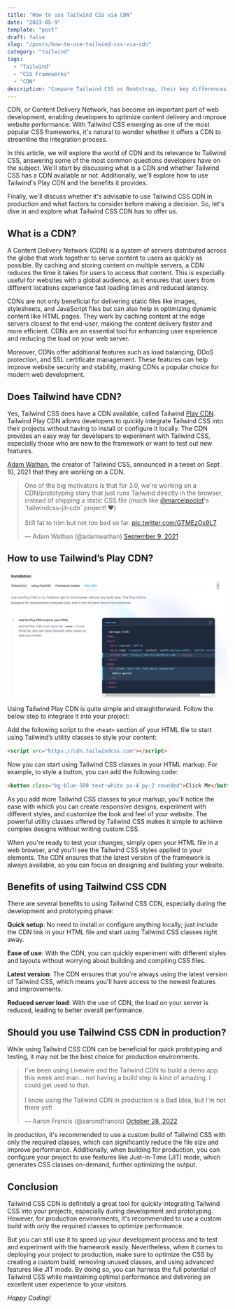 ```yaml
---
title: "How to use Tailwind CSS via CDN"
date: "2023-05-9"
template: "post"
draft: false
slug: "/posts/how-to-use-tailwind-css-via-cdn"
category: "tailwind"
tags:
  - "Tailwind"
  - "CSS Frameworks"
  - "CDN"
description: "Compare Tailwind CSS vs Bootstrap, their key differences, advantages, and disadvantages, to choose the right framework for your project."
---
```


CDN, or Content Delivery Network, has become an important part of web development, enabling developers to optimize content delivery and improve website performance. With Tailwind CSS emerging as one of the most popular CSS frameworks, it's natural to wonder whether it offers a CDN to streamline the integration process.

In this article, we will explore the world of CDN and its relevance to Tailwind CSS, answering some of the most common questions developers have on the subject. We'll start by discussing what is a CDN and whether Tailwind CSS has a CDN available or not. Additionally, we'll explore how to use Tailwind's Play CDN and the benefits it provides.

Finally, we'll discuss whether it's advisable to use Tailwind CSS CDN in production and what factors to consider before making a decision. So, let's dive in and explore what Tailwind CSS CDN has to offer us.

## What is a CDN?

A Content Delivery Network (CDN) is a system of servers distributed across the globe that work together to serve content to users as quickly as possible. By caching and storing content on multiple servers, a CDN reduces the time it takes for users to access that content. This is especially useful for websites with a global audience, as it ensures that users from different locations experience fast loading times and reduced latency.

CDNs are not only beneficial for delivering static files like images, stylesheets, and JavaScript files but can also help in optimizing dynamic content like HTML pages. They work by caching content at the edge servers closest to the end-user, making the content delivery faster and more efficient. CDNs are an essential tool for enhancing user experience and reducing the load on your web server.

Moreover, CDNs offer additional features such as load balancing, DDoS protection, and SSL certificate management. These features can help improve website security and stability, making CDNs a popular choice for modern web development.

## Does Tailwind have CDN?

Yes, Tailwind CSS does have a CDN available, called Tailwind [Play CDN](https://tailwindcss.com/docs/installation/play-cdn). Tailwind Play CDN allows developers to quickly integrate Tailwind CSS into their projects without having to install or configure it locally. The CDN provides an easy way for developers to experiment with Tailwind CSS, especially those who are new to the framework or want to test out new features.

[Adam Wathan](https://twitter.com/adamwathan), the creator of Tailwind CSS, announced in a tweet on Sept 10, 2021 that they are working on a CDN.

<blockquote class="twitter-tweet" data-conversation="none"><p lang="en" dir="ltr">One of the big motivators is that for 3.0, we&#39;re working on a CDN/prototyping story that just runs Tailwind directly in the browser, instead of shipping a static CSS file (much like <a href="https://twitter.com/marcelpociot?ref_src=twsrc%5Etfw">@marcelpociot</a>&#39;s `tailwindcss-jit-cdn` project! ❤️)<br><br>Still fat to trim but not too bad so far. <a href="https://t.co/GTMEzOs9L7">pic.twitter.com/GTMEzOs9L7</a></p>&mdash; Adam Wathan (@adamwathan) <a href="https://twitter.com/adamwathan/status/1436074764217593859?ref_src=twsrc%5Etfw">September 9, 2021</a></blockquote> <script async src="https://platform.twitter.com/widgets.js" charset="utf-8"></script>

## How to use Tailwind’s Play CDN?

![Screenshot from Tailwind with step to use Tailwind CSS Play CDN](./images/tailwindcdn.png)

Using Tailwind Play CDN is quite simple and straightforward. Follow the below step to integrate it into your project:

Add the following script to the `<head>` section of your HTML file to start using Tailwind’s utility classes to style your content:

```html
<script src="https://cdn.tailwindcss.com"></script>
```

Now you can start using Tailwind CSS classes in your HTML markup. For example, to style a button, you can add the following code:

```html
<button class="bg-blue-500 text-white px-4 py-2 rounded">Click Me</button>
```

As you add more Tailwind CSS classes to your markup, you'll notice the ease with which you can create responsive designs, experiment with different styles, and customize the look and feel of your website. The powerful utility classes offered by Tailwind CSS makes it simple to achieve complex designs without writing custom CSS.

When you're ready to test your changes, simply open your HTML file in a web browser, and you'll see the Tailwind CSS styles applied to your elements. The CDN ensures that the latest version of the framework is always available, so you can focus on designing and building your website.

## Benefits of using Tailwind CSS CDN

There are several benefits to using Tailwind CSS CDN, especially during the development and prototyping phase:

**Quick setup**: No need to install or configure anything locally; just include the CDN link in your HTML file and start using Tailwind CSS classes right away.

**Ease of use**: With the CDN, you can quickly experiment with different styles and layouts without worrying about building and compiling CSS files.

**Latest version**: The CDN ensures that you're always using the latest version of Tailwind CSS, which means you'll have access to the newest features and improvements.

**Reduced server load**: With the use of CDN, the load on your server is reduced, leading to better overall performance.

## Should you use Tailwind CSS CDN in production?

While using Tailwind CSS CDN can be beneficial for quick prototyping and testing, it may not be the best choice for production environments.

<blockquote class="twitter-tweet"><p lang="en" dir="ltr">I&#39;ve been using Livewire and the Tailwind CDN to build a demo app this week and man... not having a build step is kind of amazing. I could get used to that.<br><br>I know using the Tailwind CDN in production is a Bad Idea, but I&#39;m not there yet!</p>&mdash; Aaron Francis (@aarondfrancis) <a href="https://twitter.com/aarondfrancis/status/1586144964286840832?ref_src=twsrc%5Etfw">October 28, 2022</a></blockquote> <script async src="https://platform.twitter.com/widgets.js" charset="utf-8"></script>

In production, it's recommended to use a custom build of Tailwind CSS with only the required classes, which can significantly reduce the file size and improve
performance. Additionally, when building for production, you can configure your project to use features like Just-in-Time (JIT) mode, which generates CSS classes on-demand, further optimizing the output.

## Conclusion

Tailwind CSS CDN is definitely a great tool for quickly integrating Tailwind CSS into your projects, especially during development and prototyping. However, for production environments, it's recommended to use a custom build with only the required classes to optimize performance.

But you can still use it to speed up your development process and to test and experiment with the framework easily. Nevertheless, when it comes to deploying your project to production, make sure to optimize the CSS by creating a custom build, removing unused classes, and using advanced features like JIT mode. By doing so, you can harness the full potential of Tailwind CSS while maintaining optimal performance and delivering an excellent user experience to your visitors.

_Happy Coding!_
